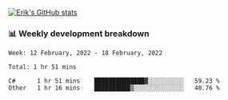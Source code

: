 [![Erik's GitHub stats](https://github-readme-stats.vercel.app/api?username=erik-petrov&theme=nightowl&show_icons=true)](https://github.com/anuraghazra/github-readme-stats)

### 📊 Weekly development breakdown
<!--START_SECTION:waka-->
```text
Week: 12 February, 2022 - 18 February, 2022

Total: 1 hr 51 mins

C#      1 hr 51 mins    ██████████████▓░░░░░░░░░░   59.23 % 
Other   1 hr 16 mins    ██████████▒░░░░░░░░░░░░░░   40.76 % 
```
<!--END_SECTION:waka-->

